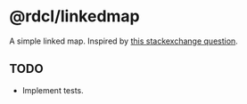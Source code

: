 # @rdcl/linkedmap

A simple linked map. Inspired by [this stackexchange question](http://codereview.stackexchange.com/questions/74330/simple-linked-hash-map-in-js-node-browser).

## TODO

- Implement tests.
